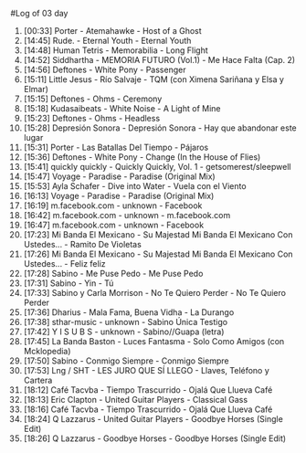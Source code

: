 #Log of 03 day

1. [00:33] Porter - Atemahawke - Host of a Ghost
1. [14:45] Rude. - Eternal Youth - Eternal Youth
1. [14:48] Human Tetris - Memorabilia - Long Flight
1. [14:52] Siddhartha - MEMORIA FUTURO (Vol.1) - Me Hace Falta (Cap. 2)
1. [14:56] Deftones - White Pony - Passenger
1. [15:11] Little Jesus - Río Salvaje - TQM (con Ximena Sariñana y Elsa y Elmar)
1. [15:15] Deftones - Ohms - Ceremony
1. [15:18] Kudasaibeats - White Noise - A Light of Mine
1. [15:23] Deftones - Ohms - Headless
1. [15:28] Depresión Sonora - Depresión Sonora - Hay que abandonar este lugar
1. [15:31] Porter - Las Batallas Del Tiempo - Pájaros
1. [15:36] Deftones - White Pony - Change (In the House of Flies)
1. [15:41] quickly quickly - Quickly Quickly, Vol. 1 - getsomerest/sleepwell
1. [15:47] Voyage - Paradise - Paradise (Original Mix)
1. [15:53] Ayla Schafer - Dive into Water - Vuela con el Viento
1. [16:13] Voyage - Paradise - Paradise (Original Mix)
1. [16:19] m.facebook.com - unknown - Facebook
1. [16:42] m.facebook.com - unknown - m.facebook.com
1. [16:47] m.facebook.com - unknown - Facebook
1. [17:23] Mi Banda El Mexicano - Su Majestad Mi Banda El Mexicano Con Ustedes... - Ramito De Violetas
1. [17:26] Mi Banda El Mexicano - Su Majestad Mi Banda El Mexicano Con Ustedes... - Feliz feliz
1. [17:28] Sabino - Me Puse Pedo - Me Puse Pedo
1. [17:31] Sabino - Yin - Tú
1. [17:33] Sabino y Carla Morrison - No Te Quiero Perder - No Te Quiero Perder
1. [17:36] Dharius - Mala Fama, Buena Vidha - La Durango
1. [17:38] sthar-music - unknown - Sabino Única Testigo
1. [17:42] Y I S U B S - unknown - Sabino//Guapa (letra)
1. [17:45] La Banda Baston - Luces Fantasma - Solo Como Amigos (con Mcklopedia)
1. [17:50] Sabino - Conmigo Siempre - Conmigo Siempre
1. [17:53] Lng / SHT - LES JURO QUE SÍ LLEGO - Llaves, Teléfono y Cartera
1. [18:12] Café Tacvba - Tiempo Trascurrido - Ojalá Que Llueva Café
1. [18:13] Eric Clapton - United Guitar Players - Classical Gass
1. [18:16] Café Tacvba - Tiempo Trascurrido - Ojalá Que Llueva Café
1. [18:24] Q Lazzarus - United Guitar Players - Goodbye Horses (Single Edit)
1. [18:26] Q Lazzarus - Goodbye Horses - Goodbye Horses (Single Edit)
